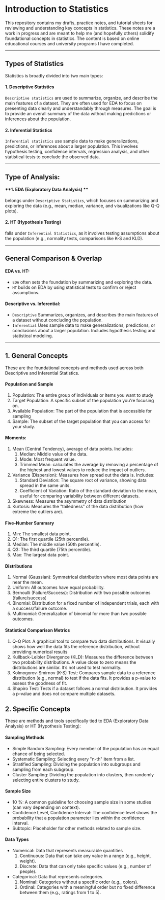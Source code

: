 # Introduction to Statistics

This repository contains my drafts, practice notes, and tutorial sheets for reviewing and understanding key concepts in statistics. These notes are a work in progress and are meant to help me (and hopefully others) solidify foundational concepts in statistics.
The content is based on online educational courses and university programs I have completed.

----------------------------------------------------------------------------------------------


## Types of Statistics
Statistics is broadly divided into two main types:

#### **1. Descriptive Statistics**
`Descriptive statistics` are used to summarize, organize, and describe the main features of a dataset. They are often used for EDA to focus on presenting data clearly and understandably through measures.
The goal is to provide an overall summary of the data without making predictions or inferences about the population.

#### **2. Inferential Statistics**
`Inferential statistics` use sample data to make generalizations, predictions, or inferences about a larger population. This involves hypothesis testing, confidence intervals, regression analysis, and other statistical tests to conclude the observed data.

----------------------------------------------------------------------------------------------

## Type of Analysis:
#### **1. EDA (Exploratory Data Analysis) **
belongs under `Descriptive Statistics`, which focuses on summarizing and exploring the data (e.g., mean, median, variance, and visualizations like Q-Q plots).
#### **2. HT (Hypothesis Testing)** 
falls under `Inferential Statistics`, as it involves testing assumptions about the population (e.g., normality tests, comparisons like K-S and KLD).

----------------------------------------------------------------------------------------------

## General Comparison & Overlap

#### **EDA vs. HT:**
- `EDA` often sets the foundation by summarizing and exploring the data.
- `HT` builds on EDA by using statistical tests to confirm or reject assumptions.

#### **Descriptive vs. Inferential:**
- `Descriptive` Summarizes, organizes, and describes the main features of a dataset without concluding the population.
- `Inferential` Uses sample data to make generalizations, predictions, or conclusions about a larger population. Includes hypothesis testing and statistical modeling.

----------------------------------------------------------------------------
## 1. General Concepts
These are the foundational concepts and methods used across both Descriptive and Inferential Statistics.

#### Population and Sample
1. Population: The entire group of individuals or items you want to study
2. Target Population: A specific subset of the population you're focusing on.
3. Available Population: The part of the population that is accessible for sampling
4. Sample: The subset of the target population that you can access for your study.

#### Moments: 
1. Mean (Central Tendency), average of data points. Includes:
    1. Median: Middle value of the data. 
    2. Mode: Most frequent value.
    3. Trimmed Mean: calculates the average by removing a percentage of the highest and lowest values to reduce the impact of outliers.
3. Variance (Dispersion): Measures how spread out the data is. Includes:
     1. Standard Deviation: The square root of variance, showing data spread in the same units.
     2. Coefficient of Variation: Ratio of the standard deviation to the mean, useful for comparing variability between different datasets.
5. Skewness: Measures the asymmetry of data distribution
6. Kurtosis: Measures the "tailedness" of the data distribution (how extreme the outliers are).

#### Five-Number Summary
1. Min: The smallest data point.
2. Q1: The first quartile (25th percentile).
3. Median: The middle value (50th percentile).
4. Q3: The third quartile (75th percentile).
5. Max: The largest data point.

#### Distributions
1. Normal (Gaussian): Symmetrical distribution where most data points are near the mean.
2. Uniform: All outcomes have equal probability.
3. Bernoulli (Failure/Success): Distribution with two possible outcomes (failure/success)
4. Binomial: Distribution for a fixed number of independent trials, each with a success/failure outcome.
5. Multinomial: Generalization of binomial for more than two possible outcomes.

#### Statistical Comparison Metrics
1. Q-Q Plot: A graphical tool to compare two data distributions. It visually shows how well the data fits the reference distribution, without providing numerical results
2. Kullback-Leibler Divergence (KLD): Measures the difference between two probability distributions. A value close to zero means the distributions are similar. It’s not used to test normality.
3. Kolmogorov-Smirnov (K-S) Test: Compares sample data to a reference distribution (e.g., normal) to test if the data fits. It provides a p-value to assess the goodness of fit.
4. Shapiro Test: Tests if a dataset follows a normal distribution. It provides a p-value and does not compare multiple datasets.

## 2. Specific Concepts
These are methods and tools specifically tied to EDA (Exploratory Data Analysis) or HT (Hypothesis Testing):

#### Sampling Methods
  - Simple Random Sampling: Every member of the population has an equal chance of being selected.
  - Systematic Sampling: Selecting every "n-th" item from a list.
  - Stratified Sampling: Dividing the population into subgroups and sampling from each subgroup.
  - Cluster Sampling: Dividing the population into clusters, then randomly selecting entire clusters to study.
#### Sample Size
  - 10 %: A common guideline for choosing sample size in some studies (can vary depending on context).
  - Confidence Level, Confidence Interval: The confidence level shows the probability that a population parameter lies within the confidence interval.
  - Subtopic: Placeholder for other methods related to sample size.
#### Data Types
  - Numerical: Data that represents measurable quantities
      1. Continuous: Data that can take any value in a range (e.g., height, weight).
      2. Discrete: Data that can only take specific values (e.g., number of people).
  - Categorical: Data that represents categories.
      1. Nominal: Categories without a specific order (e.g., colors).
      2. Ordinal: Categories with a meaningful order but no fixed difference between them (e.g., ratings from 1 to 5).




